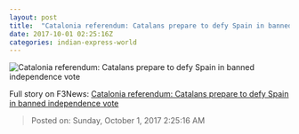```yaml
---
layout: post
title:  "Catalonia referendum: Catalans prepare to defy Spain in banned independence vote"
date: 2017-10-01 02:25:16Z
categories: indian-express-world
---
```


![Catalonia referendum: Catalans prepare to defy Spain in banned independence vote](http://images.indianexpress.com/2017/09/catalonia-7591.jpg?w=759)




Full story on F3News: [Catalonia referendum: Catalans prepare to defy Spain in banned independence vote](http://www.f3nws.com/n/EgyEk)

> Posted on: Sunday, October 1, 2017 2:25:16 AM
